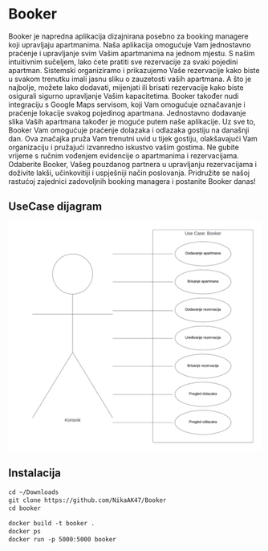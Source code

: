 # Booker
Booker je napredna aplikacija dizajnirana posebno za booking managere koji upravljaju apartmanima. Naša aplikacija omogućuje Vam jednostavno praćenje i upravljanje svim Vašim apartmanima na jednom mjestu.
S našim intuitivnim sučeljem, lako ćete pratiti sve rezervacije za svaki pojedini apartman. Sistemski organiziramo i prikazujemo Vaše rezervacije kako biste u svakom trenutku imali jasnu sliku o zauzetosti vaših apartmana. A što je najbolje, možete lako dodavati, mijenjati ili brisati rezervacije kako biste osigurali sigurno upravljanje Vašim kapacitetima.
Booker također nudi integraciju s Google Maps servisom, koji Vam omogućuje označavanje i praćenje lokacije svakog pojedinog apartmana.
Jednostavno dodavanje slika Vaših apartmana također je moguće putem naše aplikacije. 
Uz sve to, Booker Vam omogućuje praćenje dolazaka i odlazaka gostiju na današnji dan. Ova značajka pruža Vam trenutni uvid u tijek gostiju, olakšavajući Vam organizaciju i pružajući izvanredno iskustvo vašim gostima.
Ne gubite vrijeme s ručnim vođenjem evidencije o apartmanima i rezervacijama. Odaberite Booker, Vašeg pouzdanog partnera u upravljanju rezervacijama i doživite lakši, učinkovitiji i uspješniji način poslovanja.
Pridružite se našoj rastućoj zajednici zadovoljnih booking managera i postanite Booker danas!

## UseCase dijagram
![alt text](https://github.com/NikaAK47/Booker/blob/main/Booker.jpeg)

## Instalacija
```
cd ~/Downloads
git clone https://github.com/NikaAK47/Booker
cd booker
```
```
docker build -t booker .
docker ps
docker run -p 5000:5000 booker
```
